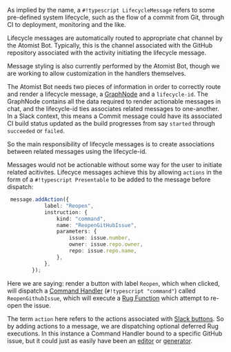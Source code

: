 As implied by the name, a `#!typescript LifecycleMessage` refers to some
pre-defined system lifecycle, such as the flow of a commit from Git,
through CI to deployment, monitoring and the like.

Lifecycle messages are automatically routed to appropriate chat channel by
the Atomist Bot. Typically, this is the channel associated with the GitHub
repository associated with the activity initiating the lifecycle message.

Message styling is also currently performed by the Atomist Bot, though we are
working to allow customization in the handlers themselves.

The Atomist Bot needs two pieces of information in order to correctly route and
render a lifecycle message, a [GraphNode][graphnode] and
a `lifecycle-id`. The GraphNode contains all the data required to render actionable
messages in chat, and the lifecycle-id ties associates related messages to
one-another. In a Slack context, this means a Commit message could have its
associated CI build status updated as the build progresses from say `started`
through `succeeded` or `failed`.

[graphnode]: /reference/rug/path-expressions.md

So the main responsibility of lifecycle messages is to create associations between
related messages using the lifecycle-id.

Messages would not be actionable without some way for the user to initiate related
acitivites. Lifecyce messages achieve this by allowing `actions` in the form of a
`#!typescript Presentable` to be added to the message before dispatch:

```typescript
 message.addAction({
            label: "Reopen",
            instruction: {
                kind: "command",
                name: "ReopenGitHubIssue",
                parameters: {
                    issue: issue.number,
                    owner: issue.repo.owner,
                    repo: issue.repo.name,
                },
            },
        });
```

Here we are saying: render a button with label `Reopen`, which when clicked, will
dispatch a [Command Handler][commands] (`#!typescript "command"`)
called `ReopenGithubIssue`, which will execute a [Rug Function][functions]
which attempt to re-open the issue.

The term `action` here refers to the actions associated with [Slack buttons][buttons].
So by adding actions to a message, we are dispatching optional deferred Rug
executions. In this instance a Command Handler bound to a specific GitHub issue,
but it could just as easily have been an [editor][editors] or [generator][generators].

[commands]: /reference/rug/command-handlers.md
[functions]: /reference/rug/rug-functions.md
[editors]: /reference/rug/editors.md
[generators]: /reference/rug/generators.md
[buttons]: https://api.slack.com/docs/message-buttons
